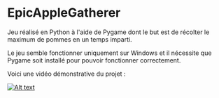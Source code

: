 # EpicAppleGatherer

Jeu réalisé en Python à l'aide de Pygame dont le but est de récolter le maximum de pommes en un temps imparti.

Le jeu semble fonctionner uniquement sur Windows et il nécessite que Pygame soit installé pour pouvoir fonctionner correctement.

Voici une vidéo démonstrative du projet :

[![Alt text](https://img.youtube.com/vi/BcdREin5Uc4/0.jpg)](https://www.youtube.com/watch?v=BcdREin5Uc4)
